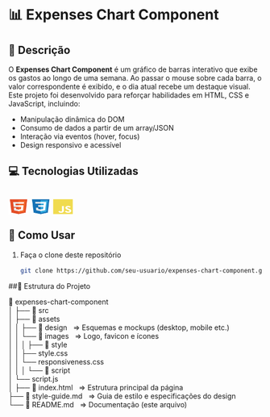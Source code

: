 # 📊 Expenses Chart Component

## 📜 Descrição

O **Expenses Chart Component** é um gráfico de barras interativo que exibe os gastos ao longo de uma semana. Ao passar o mouse sobre cada barra, o valor correspondente é exibido, e o dia atual recebe um destaque visual. Este projeto foi desenvolvido para reforçar habilidades em HTML, CSS e JavaScript, incluindo:

- Manipulação dinâmica do DOM  
- Consumo de dados a partir de um array/JSON  
- Interação via eventos (hover, focus)  
- Design responsivo e acessível 

## 💻 Tecnologias Utilizadas

<div style="display: inline_block"><br>
  <img align="center" alt="html5" height="30" width="40" src="https://raw.githubusercontent.com/devicons/devicon/master/icons/html5/html5-original.svg">
  <img align="center" alt="css3"  height="30" width="40" src="https://raw.githubusercontent.com/devicons/devicon/master/icons/css3/css3-original.svg">
  <img align="center" alt="javascript" height="30" width="40" src="https://raw.githubusercontent.com/devicons/devicon/master/icons/javascript/javascript-plain.svg">
</div>

## 🎯 Como Usar

1. Faça o clone deste repositório  
   ```bash
   git clone https://github.com/seu-usuario/expenses-chart-component.git

##📂 Estrutura do Projeto

📁 expenses-chart-component<br>
│
├── 📁 src<br>
│   ├── 📁 assets<br>
│   │   ├── 📁 design   &nbsp; ⇒ Esquemas e mockups (desktop, mobile etc.)<br>
│   │   └── 📁 images   &nbsp; ⇒ Logo, favicon e ícones<br>
│   │
│   ├── 📁 style<br>
│   │     ├── style.css<br>
│   │     └── responsiveness.css<br>
│   │
│   └── 📁 script<br>
│         └── script.js<br>
│
├── 📄 index.html      &nbsp; ⇒ Estrutura principal da página<br>
├── 📄 style-guide.md  &nbsp; ⇒ Guia de estilo e especificações do design<br>
└── 📄 README.md       &nbsp; ⇒ Documentação (este arquivo)<br>


